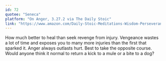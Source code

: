 ```yaml
---
id: 72
quotee: "Seneca"
platform: "On Anger, 3.27.2 via The Daily Stoic"
link: "https://www.amazon.com/Daily-Stoic-Meditations-Wisdom-Perseverance/dp/0735211736?tag=ryanholnet-20"
---
```


How much better to heal than seek revenge from injury. Vengeance wastes a lot of time and exposes you to many more injuries than the first that sparked it. Anger always outlasts hurt. Best to take the opposite course. Would anyone think it normal to return a kick to a mule or a bite to a dog?
